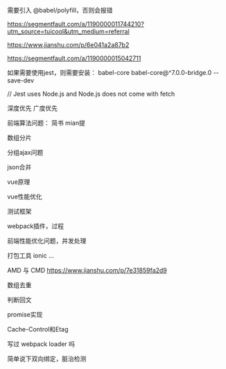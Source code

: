 需要引入 @babel/polyfill，否则会报错

https://segmentfault.com/a/1190000011744210?utm_source=tuicool&utm_medium=referral

https://www.jianshu.com/p/6e041a2a87b2

https://segmentfault.com/a/1190000015042711


如果需要使用jest，则需要安装：
babel-core
babel-core@^7.0.0-bridge.0 --save-dev

// Jest uses Node.js and Node.js does not come with fetch

深度优先
广度优先



前端算法问题：
简书 mian提

数组分片

分组ajax问题

json合并

vue原理

vue性能优化

测试框架

webpack插件，过程

前端性能优化问题，并发处理

打包工具
ionic
...




AMD 与 CMD
https://www.jianshu.com/p/7e31859fa2d9

数组去重

判断回文

promise实现

Cache-Control和Etag

写过 webpack loader 吗

简单说下双向绑定，脏治检测